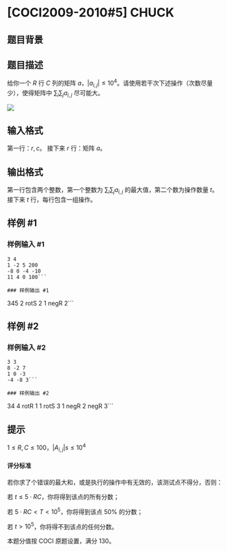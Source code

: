 # [COCI2009-2010#5] CHUCK

## 题目背景



## 题目描述

给你一个 $R$ 行 $C$ 列的矩阵 $a$，$|a_{i,j}| \le 10^4$。请使用若干次下述操作（次数尽量少），使得矩阵中 $\sum_i \sum_j a_{i,j}$ 尽可能大。

![](https://s1.ax1x.com/2022/06/17/XLkErD.png)

## 输入格式

第一行：$r,c$。
接下来 $r$ 行：矩阵 $a$。

## 输出格式

第一行包含两个整数，第一个整数为 $\sum_i \sum_j a_{i,j}$ 的最大值，第二个数为操作数量 $t$。
接下来 $t$ 行，每行包含一组操作。

## 样例 #1

### 样例输入 #1
```
3 4
1 -2 5 200
-8 0 -4 -10
11 4 0 100```

### 样例输出 #1

```
345 2
rotS 2 1
negR 2```

## 样例 #2

### 样例输入 #2
```
3 3
8 -2 7
1 0 -3
-4 -8 3```

### 样例输出 #2

```
34 4
rotR 1 1
rotS 3 1
negR 2
negR 3```

## 提示

$1 \le R,C \le 100$，$|A_{i,j}|s \le 10^4$

#### 评分标准
若你求了个错误的最大和，或是执行的操作中有无效的，该测试点不得分，否则：

若 $t \le 5 \cdot RC$，你将得到该点的所有分数；

若 $5\cdot RC<T<10^5$，你将得到该点 $50\%$ 的分数；

若 $t > 10^5$，你将得不到该点的任何分数。

本题分值按 COCI 原题设置，满分 $130$。
